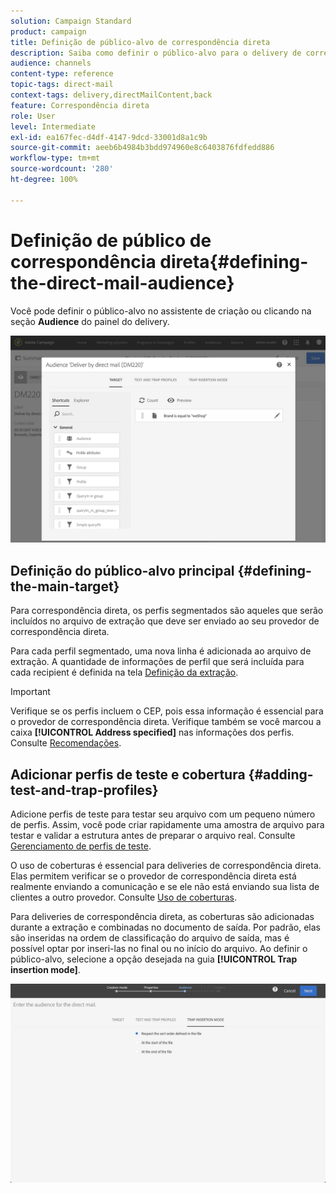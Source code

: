 ```yaml
---
solution: Campaign Standard
product: campaign
title: Definição de público-alvo de correspondência direta
description: Saiba como definir o público-alvo para o delivery de correspondência direta.
audience: channels
content-type: reference
topic-tags: direct-mail
context-tags: delivery,directMailContent,back
feature: Correspondência direta
role: User
level: Intermediate
exl-id: ea167fec-d4df-4147-9dcd-33001d8a1c9b
source-git-commit: aeeb6b4984b3bdd974960e8c6403876fdfedd886
workflow-type: tm+mt
source-wordcount: '280'
ht-degree: 100%

---
```


# Definição de público de correspondência direta{#defining-the-direct-mail-audience}

Você pode definir o público-alvo no assistente de criação ou clicando na seção **Audience** do painel do delivery.

![](assets/direct_mail_15.png)

## Definição do público-alvo principal {#defining-the-main-target}

Para correspondência direta, os perfis segmentados são aqueles que serão incluídos no arquivo de extração que deve ser enviado ao seu provedor de correspondência direta.

Para cada perfil segmentado, uma nova linha é adicionada ao arquivo de extração. A quantidade de informações de perfil que será incluída para cada recipient é definida na tela [Definição da extração](../../channels/using/defining-the-direct-mail-content.md#defining-the-extraction).

>[!IMPORTANT]
>
>Verifique se os perfis incluem o CEP, pois essa informação é essencial para o provedor de correspondência direta. Verifique também se você marcou a caixa **[!UICONTROL Address specified]** nas informações dos perfis. Consulte [Recomendações](../../channels/using/about-direct-mail.md#recommendations).

## Adicionar perfis de teste e cobertura {#adding-test-and-trap-profiles}

Adicione perfis de teste para testar seu arquivo com um pequeno número de perfis. Assim, você pode criar rapidamente uma amostra de arquivo para testar e validar a estrutura antes de preparar o arquivo real. Consulte [Gerenciamento de perfis de teste](../../audiences/using/managing-test-profiles.md).

O uso de coberturas é essencial para deliveries de correspondência direta. Elas permitem verificar se o provedor de correspondência direta está realmente enviando a comunicação e se ele não está enviando sua lista de clientes a outro provedor. Consulte [Uso de coberturas](../../sending/using/using-traps.md).

Para deliveries de correspondência direta, as coberturas são adicionadas durante a extração e combinadas no documento de saída. Por padrão, elas são inseridas na ordem de classificação do arquivo de saída, mas é possível optar por inseri-las no final ou no início do arquivo. Ao definir o público-alvo, selecione a opção desejada na guia **[!UICONTROL Trap insertion mode]**.

![](assets/direct_mail_trap_insertion_mode.png)
